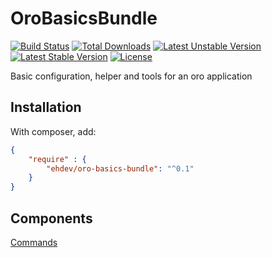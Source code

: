 OroBasicsBundle
=========
[![Build Status](https://travis-ci.org/RocKordier/OroBasicsBundle.svg?branch=master)](https://travis-ci.org/RocKordier/OroBasicsBundle)
[![Total Downloads](https://poser.pugx.org/ehdev/oro-basics-bundle/downloads)](https://packagist.org/packages/ehdev/oro-basics-bundle)
[![Latest Unstable Version](https://poser.pugx.org/ehdev/oro-basics-bundle/v/unstable)](//packagist.org/packages/ehdev/oro-basics-bundle)
[![Latest Stable Version](https://poser.pugx.org/ehdev/oro-basics-bundle/version)](https://packagist.org/packages/ehdev/oro-basics-bundle)
[![License](https://poser.pugx.org/ehdev/oro-basics-bundle/license)](https://packagist.org/packages/ehdev/oro-basics-bundle)

Basic configuration, helper and tools for an oro application

Installation
------------

With composer, add:

```json
{
    "require" : {
        "ehdev/oro-basics-bundle": "^0.1"
    }
}
```

Components
----------
[Commands](./Resources/doc/Commands.md)
